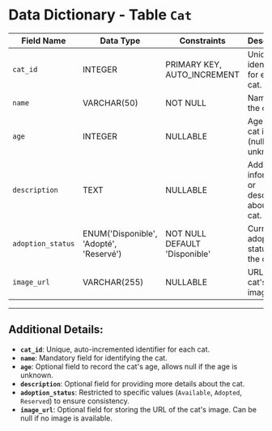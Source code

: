 # Data Dictionary - Table `Cat`

| **Field Name**       | **Data Type**                         | **Constraints**                   | **Description**                                                |
|-----------------------|---------------------------------------|------------------------------------|----------------------------------------------------------------|
| `cat_id`             | INTEGER                              | PRIMARY KEY, AUTO_INCREMENT       | Unique identifier for each cat.                               |
| `name`               | VARCHAR(50)                         | NOT NULL                          | Name of the cat.                                               |
| `age`                | INTEGER                              | NULLABLE                          | Age of the cat in years (nullable if unknown).                 |
| `description`        | TEXT                                 | NULLABLE                          | Additional information or description about the cat.          |
| `adoption_status`    | ENUM('Disponible', 'Adopté', 'Reservé') | NOT NULL DEFAULT 'Disponible'     | Current adoption status of the cat.                           |
| `image_url`          | VARCHAR(255)                         | NULLABLE                          | URL of the cat's image.                                        |

---

## Additional Details:
- **`cat_id`**: Unique, auto-incremented identifier for each cat.
- **`name`**: Mandatory field for identifying the cat.
- **`age`**: Optional field to record the cat's age, allows null if the age is unknown.
- **`description`**: Optional field for providing more details about the cat.
- **`adoption_status`**: Restricted to specific values (`Available`, `Adopted`, `Reserved`) to ensure consistency.
- **`image_url`**: Optional field for storing the URL of the cat's image. Can be null if no image is available.
